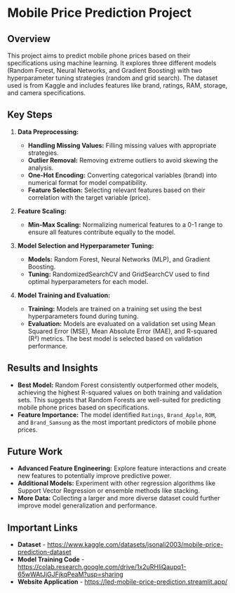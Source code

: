 # Mobile Price Prediction Project

## Overview

This project aims to predict mobile phone prices based on their specifications using machine learning. It explores three different models (Random Forest, Neural Networks, and Gradient Boosting) with two hyperparameter tuning strategies (random and grid search). The dataset used is from Kaggle and includes features like brand, ratings, RAM, storage, and camera specifications.

## Key Steps

1. **Data Preprocessing:**
   - **Handling Missing Values:** Filling missing values with appropriate strategies.
   - **Outlier Removal:** Removing extreme outliers to avoid skewing the analysis.
   - **One-Hot Encoding:** Converting categorical variables (brand) into numerical format for model compatibility.
   - **Feature Selection:** Selecting relevant features based on their correlation with the target variable (price).

2. **Feature Scaling:**
   - **Min-Max Scaling:** Normalizing numerical features to a 0-1 range to ensure all features contribute equally to the model.

3. **Model Selection and Hyperparameter Tuning:**
   - **Models:** Random Forest, Neural Networks (MLP), and Gradient Boosting.
   - **Tuning:** RandomizedSearchCV and GridSearchCV used to find optimal hyperparameters for each model.

4. **Model Training and Evaluation:**
   - **Training:** Models are trained on a training set using the best hyperparameters found during tuning.
   - **Evaluation:** Models are evaluated on a validation set using Mean Squared Error (MSE), Mean Absolute Error (MAE), and R-squared (R²) metrics. The best model is selected based on validation performance.

## Results and Insights

- **Best Model:** Random Forest consistently outperformed other models, achieving the highest R-squared values on both training and validation sets. This suggests that Random Forests are well-suited for predicting mobile phone prices based on specifications.
- **Feature Importance:**  The model identified `Ratings`, `Brand_Apple`, `ROM`, and `Brand_Samsung` as the most important predictors of mobile phone prices.

## Future Work

* **Advanced Feature Engineering:** Explore feature interactions and create new features to potentially improve predictive power.
* **Additional Models:** Experiment with other regression algorithms like Support Vector Regression or ensemble methods like stacking.
* **More Data:** Collecting a larger and more diverse dataset could further improve model generalization and performance.


## Important Links
* **Dataset** - https://www.kaggle.com/datasets/jsonali2003/mobile-price-prediction-dataset
* **Model Training Code** - https://colab.research.google.com/drive/1x2uRHIiQaupq1-65wWAtJjGJFjkqPeaM?usp=sharing
* **Website Application** - https://led-mobile-price-prediction.streamlit.app/
